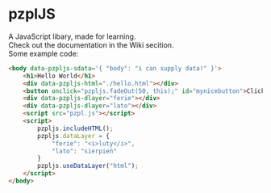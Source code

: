 # pzplJS
A JavaScript libary, made for learning.<br>
Check out the documentation in the Wiki secition.<br>
Some example code:
```html
<body data-pzpljs-sdata='{ "body": "i can supply data!" }'>
    <h1>Hello World</h1>
    <div data-pzpljs-html="./hello.html"></div>
    <button onclick="pzpljs.fadeOut(50, this);" id="mynicebutton">Click to fade out</button>
    <div data-pzpljs-dlayer="ferie"></div>
    <div data-pzpljs-dlayer="lato"></div>
    <script src="pzpl.js"></script>
    <script>
        pzpljs.includeHTML();
        pzpljs.dataLayer = {
            "ferie": "<i>luty</i>",
            "lato": "sierpień"
        }
        pzpljs.useDataLayer("html");     
    </script>
</body>
```
